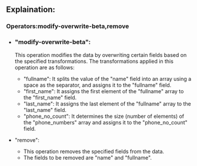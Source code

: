 ## Explaination:
### Operators:modify-overwrite-beta,remove 
* ### "modify-overwrite-beta":

    This operation modifies the data by overwriting certain fields based on the specified transformations.
    The transformations applied in this operation are as follows:
    * "fullname": It splits the value of the "name" field into an array using a space as the separator, and assigns it to the "fullname" field.
    * "first_name": It assigns the first element of the "fullname" array to the "first_name" field.
    * "last_name": It assigns the last element of the "fullname" array to the "last_name" field.
    * "phone_no_count": It determines the size (number of elements) of the "phone_numbers" array and assigns it to the "phone_no_count" field.
* "remove":
    * This operation removes the specified fields from the data.
    * The fields to be removed are "name" and "fullname".